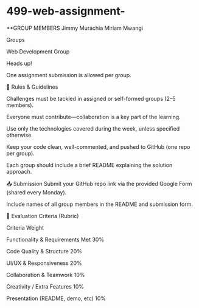# 499-web-assignment-

**GROUP MEMBERS
Jimmy Murachia
Miriam Mwangi


Groups

Web Development Group

Heads up!

One assignment submission is allowed per group.

📜 Rules & Guidelines

Challenges must be tackled in assigned or self-formed groups (2–5 members).

Everyone must contribute—collaboration is a key part of the learning.

Use only the technologies covered during the week, unless specified otherwise.

Keep your code clean, well-commented, and pushed to GitHub (one repo per group).

Each group should include a brief README explaining the solution approach.

📤 Submission
Submit your GitHub repo link via the provided Google Form (shared every Monday).

Include names of all group members in the README and submission form.

🧪 Evaluation Criteria (Rubric)

Criteria	Weight

Functionality & Requirements Met	30%

Code Quality & Structure	20%

UI/UX & Responsiveness	20%

Collaboration & Teamwork	10%

Creativity / Extra Features	10%

Presentation (README, demo, etc)	10%
